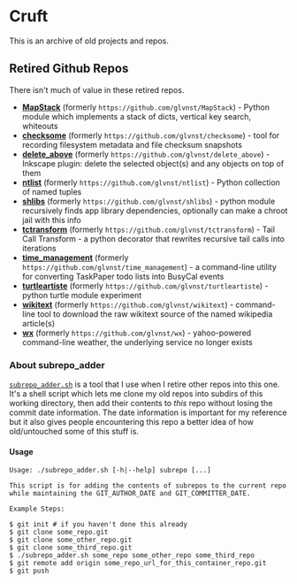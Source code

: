 # Cruft

This is an archive of old projects and repos.

## Retired Github Repos

There isn't much of value in these retired repos.

* [**MapStack**](MapStack) (formerly `https://github.com/glvnst/MapStack`) - Python module which implements a stack of dicts, vertical key search, whiteouts
* [**checksome**](checksome) (formerly `https://github.com/glvnst/checksome`) - tool for recording filesystem metadata and file checksum snapshots
* [**delete_above**](delete_above) (formerly `https://github.com/glvnst/delete_above`) - Inkscape plugin: delete the selected object(s) and any objects on top of them
* [**ntlist**](ntlist) (formerly `https://github.com/glvnst/ntlist`) - Python collection of named tuples
* [**shlibs**](shlibs) (formerly `https://github.com/glvnst/shlibs`) - python module recursively finds app library dependencies, optionally can make a chroot jail with this info
* [**tctransform**](tctransform) (formerly `https://github.com/glvnst/tctransform`) - Tail Call Transform - a python decorator that rewrites recursive tail calls into iterations
* [**time_management**](time_management) (formerly `https://github.com/glvnst/time_management`) - a command-line utility for converting TaskPaper todo lists into BusyCal events
* [**turtleartiste**](turtleartiste) (formerly `https://github.com/glvnst/turtleartiste`) - python turtle module experiment
* [**wikitext**](wikitext) (formerly `https://github.com/glvnst/wikitext`) - command-line tool to download the raw wikitext source of the named wikipedia article(s)
* [**wx**](wx) (formerly `https://github.com/glvnst/wx`) - yahoo-powered command-line weather, the underlying service no longer exists

### About subrepo_adder

[`subrepo_adder.sh`](subrepo_adder.sh) is a tool that I use when I retire other repos into this one. It's a shell script which lets me clone my old repos into subdirs of this working directory, then add their contents to *this* repo without losing the commit date information. The date information is important for my reference but it also gives people encountering this repo a better idea of how old/untouched some of this stuff is.

#### Usage

```
Usage: ./subrepo_adder.sh [-h|--help] subrepo [...]

This script is for adding the contents of subrepos to the current repo
while maintaining the GIT_AUTHOR_DATE and GIT_COMMITTER_DATE.

Example Steps:

$ git init # if you haven't done this already
$ git clone some_repo.git
$ git clone some_other_repo.git
$ git clone some_third_repo.git
$ ./subrepo_adder.sh some_repo some_other_repo some_third_repo
$ git remote add origin some_repo_url_for_this_container_repo.git
$ git push
```